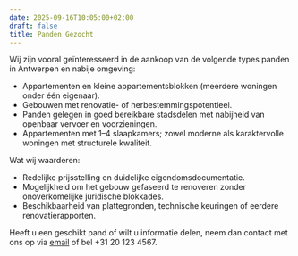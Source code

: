 ```yaml
---
date: 2025-09-16T10:05:00+02:00
draft: false
title: Panden Gezocht
---
```


Wij zijn vooral geïnteresseerd in de aankoop van de volgende types panden in Antwerpen en nabije omgeving:

- Appartementen en kleine appartementsblokken (meerdere woningen onder één eigenaar).
- Gebouwen met renovatie- of herbestemmingspotentieel.
- Panden gelegen in goed bereikbare stadsdelen met nabijheid van openbaar vervoer en voorzieningen.
- Appartementen met 1–4 slaapkamers; zowel moderne als karaktervolle woningen met structurele kwaliteit.

Wat wij waarderen:

- Redelijke prijsstelling en duidelijke eigendomsdocumentatie.
- Mogelijkheid om het gebouw gefaseerd te renoveren zonder onoverkomelijke juridische blokkades.
- Beschikbaarheid van plattegronden, technische keuringen of eerdere renovatierapporten.

Heeft u een geschikt pand of wilt u informatie delen, neem dan contact met ons op via [email](mailto:info@xandria.nl) of bel +31 20 123 4567.
